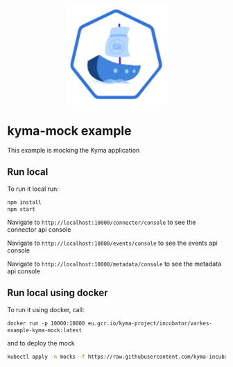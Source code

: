 <p align="center">
 <img src="https://raw.githubusercontent.com/kyma-incubator/varkes/master/logos/logo_medium.png" width="235">
</p>

# kyma-mock example

This example is mocking the Kyma application

## Run local

To run it local run:
```
npm install
npm start
```

Navigate to `http://localhost:10000/connector/console` to see the connector api console

Navigate to `http://localhost:10000/events/console` to see the events api console

Navigate to `http://localhost:10000/metadata/console` to see the metadata api console

## Run local using docker

To run it using docker, call:
```
docker run -p 10000:10000 eu.gcr.io/kyma-project/incubator/varkes-example-kyma-mock:latest
```

and to deploy the mock
```bash
kubectl apply -n mocks -f https://raw.githubusercontent.com/kyma-incubator/varkes/master/examples/kyma-mock/deployment/deployment.yaml
```